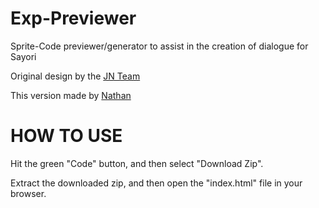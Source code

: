 # Exp-Previewer

Sprite-Code previewer/generator to assist in the creation of dialogue for Sayori

Original design by the [JN Team](https://github.com/Just-Natsuki-Team)

This version made by [Nathan](https://github.com/TRIDENT1313)

# HOW TO USE

Hit the green "Code" button, and then select "Download Zip".

Extract the downloaded zip, and then open the "index.html" file in your browser.
